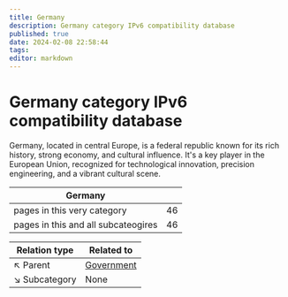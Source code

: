 ```yaml
---
title: Germany
description: Germany category IPv6 compatibility database
published: true
date: 2024-02-08 22:58:44 
tags:
editor: markdown
---
```


# Germany category IPv6 compatibility database


Germany, located in central Europe, is a federal republic known for its rich history, strong economy, and cultural influence. It's a key player in the European Union, recognized for technological innovation, precision engineering, and a vibrant cultural scene.


| Germany   |   |
| - | - |
| pages in this very category | 46 |
| pages in this and all subcateogires | 46 |

| Relation type | Related to |
| - | - |
| :arrow_upper_left: Parent | [Government](../Government) |
| :arrow_lower_right: Subcategory | None |